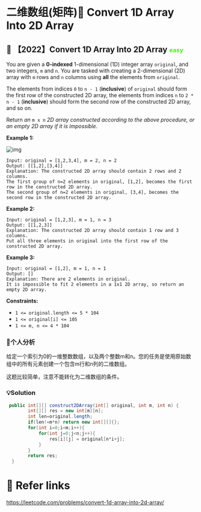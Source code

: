 # 二维数组(矩阵)🤩 Convert 1D Array Into 2D Array

## 💙 【2022】Convert 1D Array Into 2D Array <font size="3" color="#4FE915">easy</font>

You are given a **0-indexed** 1-dimensional (1D) integer array `original`, and two integers, `m` and `n`. You are tasked with creating a 2-dimensional (2D) array with `m` rows and `n` columns using **all** the elements from `original`.

The elements from indices `0` to `n - 1` (**inclusive**) of `original` should form the first row of the constructed 2D array, the elements from indices `n` to `2 * n - 1` (**inclusive**) should form the second row of the constructed 2D array, and so on.

Return *an* `m x n` *2D array constructed according to the above procedure, or an empty 2D array if it is impossible*.

**Example 1:**

![img](https://assets.leetcode.com/uploads/2021/08/26/image-20210826114243-1.png)

```
Input: original = [1,2,3,4], m = 2, n = 2
Output: [[1,2],[3,4]]
Explanation: The constructed 2D array should contain 2 rows and 2 columns.
The first group of n=2 elements in original, [1,2], becomes the first row in the constructed 2D array.
The second group of n=2 elements in original, [3,4], becomes the second row in the constructed 2D array.
```

**Example 2:**

```
Input: original = [1,2,3], m = 1, n = 3
Output: [[1,2,3]]
Explanation: The constructed 2D array should contain 1 row and 3 columns.
Put all three elements in original into the first row of the constructed 2D array.
```

**Example 3:**

```
Input: original = [1,2], m = 1, n = 1
Output: []
Explanation: There are 2 elements in original.
It is impossible to fit 2 elements in a 1x1 2D array, so return an empty 2D array.
```

**Constraints:**

- `1 <= original.length <= 5 * 104`
- `1 <= original[i] <= 105`
- `1 <= m, n <= 4 * 104`

### 📝个人分析

给定一个索引为0的一维整数数组，以及两个整数m和n。您的任务是使用原始数组中的所有元素创建一个包含m行和n列的二维数组。

这题比较简单，注意不能转化为二维数组的条件。

### 💡Solution

```java
 public int[][] construct2DArray(int[] original, int m, int n) {
        int[][] res = new int[m][n];
        int len=original.length;
        if(len!=m*n) return new int[][]{};
        for(int i=0;i<m;i++){
            for(int j=0;j<n;j++){
                res[i][j] = original[n*i+j];
            }
        }
        return res;
  }
```

# 🔗 Refer links

https://leetcode.com/problems/convert-1d-array-into-2d-array/